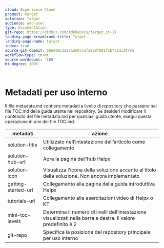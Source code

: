 ```yaml
---
cloud: Experience Cloud
product: target
solution: Target
audience: end-user
type: Documentation
git-repo: https://github.com/AdobeDocs/target.it-IT
landing-page-breadcrumb-title: Target
landing-page-name: target
index: true
source-git-commit: 666000c3257a3e07cafa020f881f5b7c2dc24795
workflow-type: tm+mt
source-wordcount: '109'
ht-degree: 100%

---
```



# Metadati per uso interno

Il file metadata.md contiene metadati a livello di repository che passano nei file TOC.md della guida utente nel repository. Se desideri modificare il contenuto del file metadata.md per qualsiasi guida utente, esegui questa operazione in uno dei file TOC.md.

| metadati | azione |
|--- |--- |
| solution-title | Utilizzato nell’intestazione dell’articolo come collegamento |
| solution-hub-url | Apre la pagina dell’hub Helpx |
| solution-icon | Visualizza l’icona della soluzione accanto al titolo della soluzione. Non ancora implementato |
| getting-started-url | Collegamento alla pagina della guida introduttiva Helpx |
| tutorials-url | Collegamento alle esercitazioni video di Helpx o KT |
| mini-toc-levels | Determina il numero di livelli dell’intestazione visualizzati nella barra a destra. Il valore predefinito è 2 |
| git-repo | Specifica la posizione del repository principale per uso interno |
